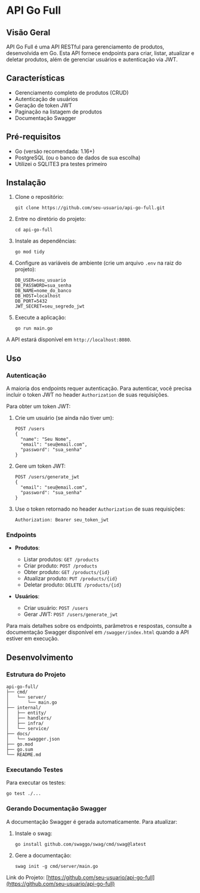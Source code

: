 # API Go Full

## Visão Geral

API Go Full é uma API RESTful para gerenciamento de produtos, desenvolvida em Go. Esta API fornece endpoints para criar, listar, atualizar e deletar produtos, além de gerenciar usuários e autenticação via JWT.

## Características

- Gerenciamento completo de produtos (CRUD)
- Autenticação de usuários
- Geração de token JWT
- Paginação na listagem de produtos
- Documentação Swagger

## Pré-requisitos

- Go (versão recomendada: 1.16+)
- PostgreSQL (ou o banco de dados de sua escolha)
- Utilizei o SQLITE3 pra testes primeiro

## Instalação

1. Clone o repositório:
   ```
   git clone https://github.com/seu-usuario/api-go-full.git
   ```

2. Entre no diretório do projeto:
   ```
   cd api-go-full
   ```

3. Instale as dependências:
   ```
   go mod tidy
   ```

4. Configure as variáveis de ambiente (crie um arquivo `.env` na raiz do projeto):
   ```
   DB_USER=seu_usuario
   DB_PASSWORD=sua_senha
   DB_NAME=nome_do_banco
   DB_HOST=localhost
   DB_PORT=5432
   JWT_SECRET=seu_segredo_jwt
   ```

5. Execute a aplicação:
   ```
   go run main.go
   ```

A API estará disponível em `http://localhost:8080`.

## Uso

### Autenticação

A maioria dos endpoints requer autenticação. Para autenticar, você precisa incluir o token JWT no header `Authorization` de suas requisições.

Para obter um token JWT:

1. Crie um usuário (se ainda não tiver um):
   ```
   POST /users
   {
     "name": "Seu Nome",
     "email": "seu@email.com",
     "password": "sua_senha"
   }
   ```

2. Gere um token JWT:
   ```
   POST /users/generate_jwt
   {
     "email": "seu@email.com",
     "password": "sua_senha"
   }
   ```

3. Use o token retornado no header `Authorization` de suas requisições:
   ```
   Authorization: Bearer seu_token_jwt
   ```

### Endpoints

- **Produtos**:
  - Listar produtos: `GET /products`
  - Criar produto: `POST /products`
  - Obter produto: `GET /products/{id}`
  - Atualizar produto: `PUT /products/{id}`
  - Deletar produto: `DELETE /products/{id}`

- **Usuários**:
  - Criar usuário: `POST /users`
  - Gerar JWT: `POST /users/generate_jwt`

Para mais detalhes sobre os endpoints, parâmetros e respostas, consulte a documentação Swagger disponível em `/swagger/index.html` quando a API estiver em execução.

## Desenvolvimento

### Estrutura do Projeto

```
api-go-full/
├── cmd/
│   └── server/
│       └── main.go
├── internal/
│   ├── entity/
│   ├── handlers/
│   ├── infra/
│   └── service/
├── docs/
│   └── swagger.json
├── go.mod
├── go.sum
└── README.md
```

### Executando Testes

Para executar os testes:

```
go test ./...
```

### Gerando Documentação Swagger

A documentação Swagger é gerada automaticamente. Para atualizar:

1. Instale o swag:
   ```
   go install github.com/swaggo/swag/cmd/swag@latest
   ```

2. Gere a documentação:
   ```
   swag init -g cmd/server/main.go
   ```



Link do Projeto: [https://github.com/seu-usuario/api-go-full](https://github.com/seu-usuario/api-go-full)
